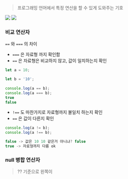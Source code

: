 > 프로그래밍 언어에서 특정 연산을 할 수 있게 도와주는 기호

![](https://i.imgur.com/rq76SvP.png)
![](https://i.imgur.com/LXpUs6e.png)

### 비교 연산자
`==` 와 `===` 의 차이
- `===` 은 자료형 까지 확인함
- `==` 은 자료형은 비교하지 않고, 값이 일치하는지 확인
```js
let a = 10;

let b = '10';
  
console.log(a == b);
console.log(a === b);
true
false
```
- `!==` 도 마찬가지로 자료형까지 불일치 하는지 확인
- `==` 은 값이 다른지 확인
```js
console.log(a != b);
console.log(a !== b);

false -> 값은 10 10 같은거 아니냐? false
true -> 자료형까지 다름 ok
```

### null 병합 연산자
> ?? 기준으로 왼쪽이
